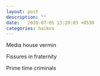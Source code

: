 ```yaml
---
layout: post
description: ""
date:   2020-07-05 13:20:03 +0530
categories: haikus
---
```

Media house vermin

Fissures in fraternity

Prime time criminals
